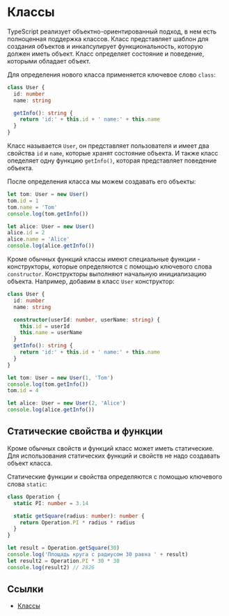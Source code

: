 # Классы

TypeScript реализует объектно-ориентированный подход, в нем есть полноценная поддержка классов. Класс представляет шаблон для создания объектов и инкапсулирует функциональность, которую должен иметь объект. Класс определяет состояние и поведение, которыми обладает объект.

Для определения нового класса применяется ключевое слово `class`:

```typescript
class User {
  id: number
  name: string

  getInfo(): string {
    return 'id:' + this.id + ' name:' + this.name
  }
}
```

Класс называется `User`, он представляет пользователя и имеет два свойства `id` и `name`, которые хранят состояние объекта. И также класс опеделяет одну функцию `getInfo()`, которая представляет поведение объекта.

После определения класса мы можем создавать его объекты:

```typescript
let tom: User = new User()
tom.id = 1
tom.name = 'Tom'
console.log(tom.getInfo())

let alice: User = new User()
alice.id = 2
alice.name = 'Alice'
console.log(alice.getInfo())
```

Кроме обычных функций классы имеют специальные функции - конструкторы, которые определяются с помощью ключевого слова `constructor`. Конструкторы выполняют начальную инициализацию объекта. Например, добавим в класс `User` конструктор:

```typescript
class User {
  id: number
  name: string

  constructor(userId: number, userName: string) {
    this.id = userId
    this.name = userName
  }
  getInfo(): string {
    return 'id:' + this.id + ' name:' + this.name
  }
}

let tom: User = new User(1, 'Tom')
console.log(tom.getInfo())
tom.id = 4

let alice: User = new User(2, 'Alice')
console.log(alice.getInfo())
```

## Статические свойства и функции

Кроме обычных свойств и функций класс может иметь статические. Для использования статических функций и свойств не надо создавать объект класса.

Статические функции и свойства определяются с помощью ключевого слова `static`:

```typescript
class Operation {
  static PI: number = 3.14

  static getSquare(radius: number): number {
    return Operation.PI * radius * radius
  }
}

let result = Operation.getSquare(30)
console.log('Площадь круга с радиусом 30 равна ' + result)
let result2 = Operation.PI * 30 * 30
console.log(result2) // 2826
```

## Ссылки

- [Классы](https://metanit.com/web/typescript/3.1.php)
